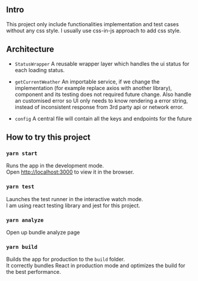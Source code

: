 
## Intro

This project only include functionalities implementation and test cases without any css style.
I usually use css-in-js approach to add css style.

## Architecture
- `StatusWrapper`
A reusable wrapper layer which handles the ui status for each loading status.

- `getCurrentWeather`
An importable service, if we change the implementation (for example replace axios with another library), component and its testing does not required future change. Also handle an customised error so UI only needs to know rendering a error string, instead of inconsistent response from 3rd party api or network error.

- `config`
A central file will contain all the keys and endpoints for the future

## How to try this project

### `yarn start`

Runs the app in the development mode.\
Open [http://localhost:3000](http://localhost:3000) to view it in the browser.

### `yarn test`

Launches the test runner in the interactive watch mode.\
I am using react testing library and jest for this project.

### `yarn analyze`

Open up bundle analyze page

### `yarn build`

Builds the app for production to the `build` folder.\
It correctly bundles React in production mode and optimizes the build for the best performance.

